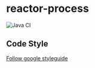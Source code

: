 # reactor-process

![Java CI](https://github.com/syamantm/reactor-process/workflows/CI%20Build/badge.svg?branch=master)

## Code Style
[Follow google styleguide](https://github.com/google/styleguide)
